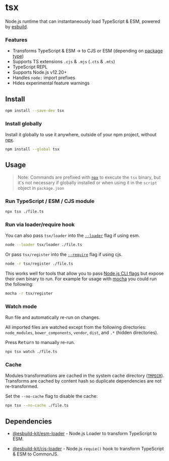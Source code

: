 # tsx

Node.js runtime that can instantaneously load TypeScript & ESM, powered by [esbuild](https://esbuild.github.io/).

### Features
- Transforms TypeScript & ESM → to CJS or ESM (depending on [package type](https://nodejs.org/api/packages.html#type))
- Supports TS extensions `.cjs` & `.mjs` (`.cts` & `.mts`)
- TypeScript REPL
- Supports Node.js v12.20+
- Handles `node:` import prefixes
- Hides experimental feature warnings

## Install
```sh
npm install --save-dev tsx
```

### Install globally
Install it globally to use it anywhere, outside of your npm project, without [npx](https://docs.npmjs.com/cli/v8/commands/npx).
```sh
npm install --global tsx
```

## Usage

> Note: Commands are prefixed with [`npx`](https://docs.npmjs.com/cli/v8/commands/npx) to execute the `tsx` binary, but it's not necessary if globally installed or when using it in the `script` object in `package.json`

### Run TypeScript / ESM / CJS module

```sh
npx tsx ./file.ts
```

### Run via loader/require hook
You can also pass `tsx/loader` into the [`--loader`](https://nodejs.org/api/cli.html#--experimental-loadermodule) flag if using esm.
```sh
node --loader tsx/loader ./file.ts
```

Or pass `tsx/register` into the [`--require`](https://nodejs.org/api/cli.html#-r---require-module) flag if using cjs.
```sh
node -r tsx/register ./file.ts
```

This works well for tools that allow you to pass [Node.js CLI flags](https://nodejs.org/api/cli.html) but expose their own binary to run.
For example for usage with [mocha](https://mochajs.org) you could run the following:
```sh
mocha -r tsx/register
```


### Watch mode
Run file and automatically re-run on changes.

All imported files are watched except from the following directories:
`node_modules`, `bower_components`, `vendor`, `dist`, and `.*` (hidden directories).

Press <kbd>Return</kbd> to manually re-run.

```sh
npx tsx watch ./file.ts
```

### Cache
Modules transformations are cached in the system cache directory ([`TMPDIR`](https://en.wikipedia.org/wiki/TMPDIR)). Transforms are cached by content hash so duplicate dependencies are not re-transformed.

Set the `--no-cache` flag to disable the cache:

```sh
npx tsx --no-cache ./file.ts
```

## Dependencies

- [@esbuild-kit/esm-loader](https://github.com/esbuild-kit/esm-loader) - Node.js Loader to transform TypeScript to ESM.

- [@esbuild-kit/cjs-loader](https://github.com/esbuild-kit/cjs-loader) - Node.js `requie()` hook to transform TypeScript & ESM to CommonJS.
